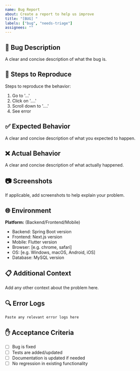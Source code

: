 ```yaml
---
name: Bug Report
about: Create a report to help us improve
title: "[BUG] "
labels: ["bug", "needs-triage"]
assignees: ""
---
```


## 🐛 Bug Description

A clear and concise description of what the bug is.

## 🔄 Steps to Reproduce

Steps to reproduce the behavior:

1. Go to '...'
2. Click on '....'
3. Scroll down to '....'
4. See error

## ✅ Expected Behavior

A clear and concise description of what you expected to happen.

## ❌ Actual Behavior

A clear and concise description of what actually happened.

## 📷 Screenshots

If applicable, add screenshots to help explain your problem.

## 🌐 Environment

**Platform:** (Backend/Frontend/Mobile)

- Backend: Spring Boot version
- Frontend: Next.js version
- Mobile: Flutter version
- Browser: [e.g. chrome, safari]
- OS: [e.g. Windows, macOS, Android, iOS]
- Database: MySQL version

## 📋 Additional Context

Add any other context about the problem here.

## 🔍 Error Logs

```
Paste any relevant error logs here
```

## ✋ Acceptance Criteria

- [ ] Bug is fixed
- [ ] Tests are added/updated
- [ ] Documentation is updated if needed
- [ ] No regression in existing functionality
